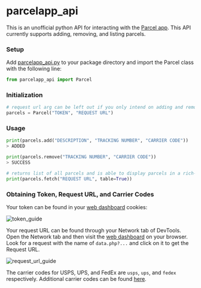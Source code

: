 # parcelapp_api

This is an unofficial python API for interacting with the [Parcel app](https://parcelapp.net/). This API currently supports adding, removing, and listing parcels.

### Setup

Add [parcelapp_api.py](https://raw.githubusercontent.com/rynlu/parcelapp_api/main/parcelapp_api.py) to your package directory and import the Parcel class with the following line:

```python
from parcelapp_api import Parcel
```

### Initialization
```python
# request url arg can be left out if you only intend on adding and removing parcels
parcels = Parcel("TOKEN", "REQUEST URL")
```

### Usage
```python
print(parcels.add("DESCRIPTION", "TRACKING NUMBER", "CARRIER CODE"))
> ADDED

print(parcels.remove("TRACKING NUMBER", "CARRIER CODE"))
> SUCCESS

# returns list of all parcels and is able to display parcels in a rich-formatted table, request url arg can be left out if defined during initialization
print(parcels.fetch("REQUEST URL", table=True))
```

### Obtaining Token, Request URL, and Carrier Codes 
Your token can be found in your [web dashboard](https://web.parcelapp.net/) cookies:

![token_guide](https://cdn.discordapp.com/attachments/480736870540771329/790386685787504690/unknown.png)

Your request URL can be found through your Network tab of DevTools. Open the Network tab and then visit the [web dashboard](https://web.parcelapp.net/) on your browser. Look for a request with the name of `data.php?...` and click on it to get the Request URL. 

![request_url_guide](https://media.discordapp.net/attachments/480736870540771329/792793847712972840/unknown.png)

The carrier codes for USPS, UPS, and FedEx are `usps`, `ups`, and `fedex` respectively. Additional carrier codes can be found [here](https://ryanlau.dev/carriercodes).
